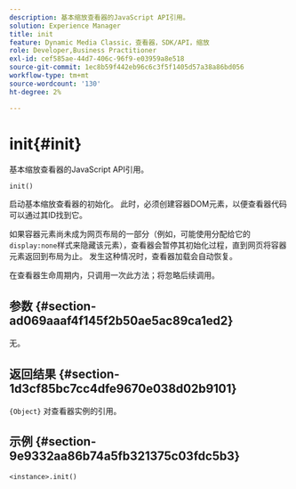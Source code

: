 ```yaml
---
description: 基本缩放查看器的JavaScript API引用。
solution: Experience Manager
title: init
feature: Dynamic Media Classic，查看器，SDK/API，缩放
role: Developer,Business Practitioner
exl-id: cef585ae-44d7-406c-96f9-e03959a8e518
source-git-commit: 1ec8b59f442eb96c6c3f5f1405d57a38a86bd056
workflow-type: tm+mt
source-wordcount: '130'
ht-degree: 2%

---
```


# init{#init}

基本缩放查看器的JavaScript API引用。

`init()`

启动基本缩放查看器的初始化。 此时，必须创建容器DOM元素，以便查看器代码可以通过其ID找到它。

如果容器元素尚未成为网页布局的一部分（例如，可能使用分配给它的`display:none`样式来隐藏该元素），查看器会暂停其初始化过程，直到网页将容器元素返回到布局为止。 发生这种情况时，查看器加载会自动恢复。

在查看器生命周期内，只调用一次此方法；将忽略后续调用。

## 参数 {#section-ad069aaaf4f145f2b50ae5ac89ca1ed2}

无。

## 返回结果 {#section-1d3cf85bc7cc4dfe9670e038d02b9101}

`{Object}` 对查看器实例的引用。

## 示例 {#section-9e9332aa86b74a5fb321375c03fdc5b3}

```
<instance>.init()
```
